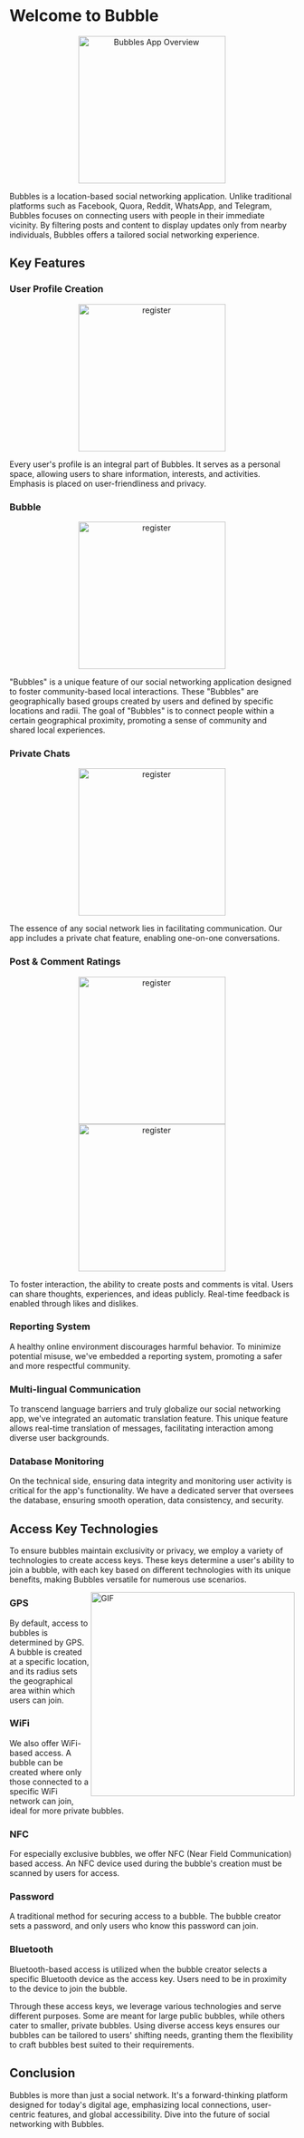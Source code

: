 <!DOCTYPE html>
<html lang="en">
<head>
    <meta charset="UTF-8">
    <meta name="viewport" content="width=device-width, initial-scale=1.0">
    
</head>
<body>

<h1>Welcome to Bubble</h1>
<p align="center">
  <img src="bubbles_app/Image app/sign in .jpg" alt="Bubbles App Overview"  width="260px">
</p>

<p>Bubbles is a location-based social networking application. Unlike traditional platforms such as Facebook, Quora, Reddit, WhatsApp, and Telegram, Bubbles focuses on connecting users with people in their immediate vicinity. By filtering posts and content to display updates only from nearby individuals, Bubbles offers a tailored social networking experience.</p>

<h2>Key Features</h2>

<h3>User Profile Creation</h3>
<p align="center">
  <img src="bubbles_app/Image app/register.jpg" alt="register"  width="260px">
</p>
<p>Every user's profile is an integral part of Bubbles. It serves as a personal space, allowing users to share information, interests, and activities. Emphasis is placed on user-friendliness and privacy.</p>

<h3>Bubble</h3>
<p align="center">
  <img src="bubbles_app/Image app/register.jpg" alt="register"  width="260px">
</p>
<p>"Bubbles" is a unique feature of our social networking application designed to foster community-based local interactions. These "Bubbles" are geographically based groups created by users and defined by specific locations and radii. The goal of "Bubbles" is to connect people within a certain geographical proximity, promoting a sense of community and shared local experiences.</p>


<h3>Private Chats</h3>
<p align="center">
  <img src="bubbles_app/Image app/register.jpg" alt="register"  width="260px">
</p>
<p>The essence of any social network lies in facilitating communication. Our app includes a private chat feature, enabling one-on-one conversations.</p>

<h3>Post & Comment Ratings</h3>
<p align="center">
  <img src="bubbles_app/Image app/register.jpg" alt="register"  width="260px">
    <img src="bubbles_app/Image app/register.jpg" alt="register"  width="260px">
</p>

<p>To foster interaction, the ability to create posts and comments is vital. Users can share thoughts, experiences, and ideas publicly. Real-time feedback is enabled through likes and dislikes.</p>

<h3>Reporting System</h3>
<p>A healthy online environment discourages harmful behavior. To minimize potential misuse, we've embedded a reporting system, promoting a safer and more respectful community.</p>

<h3>Multi-lingual Communication</h3>
<p>To transcend language barriers and truly globalize our social networking app, we've integrated an automatic translation feature. This unique feature allows real-time translation of messages, facilitating interaction among diverse user backgrounds.</p>

<h3>Database Monitoring</h3>
<p>On the technical side, ensuring data integrity and monitoring user activity is critical for the app's functionality. We have a dedicated server that oversees the database, ensuring smooth operation, data consistency, and security.</p>

<h2>Access Key Technologies</h2>

<p>To ensure bubbles maintain exclusivity or privacy, we employ a variety of technologies to create access keys. These keys determine a user's ability to join a bubble, with each key based on different technologies with its unique benefits, making Bubbles versatile for numerous use scenarios.</p>
<img align="right" alt="GIF" src="https://raw.githubusercontent.com/rahul-jha98/rahul-jha98/main/techstack.gif" width="360px"/>
<h3>GPS</h3>
<p>By default, access to bubbles is determined by GPS. A bubble is created at a specific location, and its radius sets the geographical area within which users can join.</p>

 

<h3>WiFi</h3>
<p>We also offer WiFi-based access. A bubble can be created where only those connected to a specific WiFi network can join, ideal for more private bubbles.</p>

<h3>NFC</h3>
<p>For especially exclusive bubbles, we offer NFC (Near Field Communication) based access. An NFC device used during the bubble's creation must be scanned by users for access.</p>

<h3>Password</h3>
<p>A traditional method for securing access to a bubble. The bubble creator sets a password, and only users who know this password can join.</p>

<h3>Bluetooth</h3>
<p>Bluetooth-based access is utilized when the bubble creator selects a specific Bluetooth device as the access key. Users need to be in proximity to the device to join the bubble.</p>

<p>Through these access keys, we leverage various technologies and serve different purposes. Some are meant for large public bubbles, while others cater to smaller, private bubbles. Using diverse access keys ensures our bubbles can be tailored to users' shifting needs, granting them the flexibility to craft bubbles best suited to their requirements.</p>

<h2>Conclusion</h2>
<p>Bubbles is more than just a social network. It's a forward-thinking platform designed for today's digital age, emphasizing local connections, user-centric features, and global accessibility. Dive into the future of social networking with Bubbles.</p>

</body>
</html>
